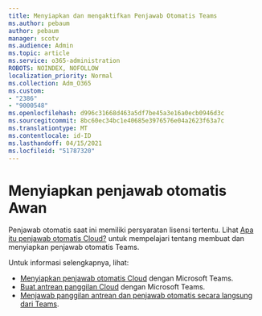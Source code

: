 ```yaml
---
title: Menyiapkan dan mengaktifkan Penjawab Otomatis Teams
ms.author: pebaum
author: pebaum
manager: scotv
ms.audience: Admin
ms.topic: article
ms.service: o365-administration
ROBOTS: NOINDEX, NOFOLLOW
localization_priority: Normal
ms.collection: Adm_O365
ms.custom:
- "2386"
- "9000548"
ms.openlocfilehash: d996c31668d463a5df7be45a3e16a0ecb0946d3c
ms.sourcegitcommit: 8bc60ec34bc1e40685e3976576e04a2623f63a7c
ms.translationtype: MT
ms.contentlocale: id-ID
ms.lasthandoff: 04/15/2021
ms.locfileid: "51787320"
---
```

# <a name="set-up-a-cloud-auto-attendant"></a>Menyiapkan penjawab otomatis Awan

Penjawab otomatis saat ini memiliki persyaratan lisensi tertentu. Lihat [Apa itu penjawab otomatis Cloud?](https://docs.microsoft.com/microsoftteams/what-are-phone-system-auto-attendants) untuk mempelajari tentang membuat dan menyiapkan penjawab otomatis Teams. 

Untuk informasi selengkapnya, lihat:

- [Menyiapkan penjawab otomatis Cloud](https://docs.microsoft.com/microsoftteams/create-a-phone-system-auto-attendant) dengan Microsoft Teams. 
- [Buat antrean panggilan Cloud](https://docs.microsoft.com/microsoftteams/create-a-phone-system-call-queue) dengan Microsoft Teams. 
- [Menjawab panggilan antrean dan penjawab otomatis secara langsung dari Teams](https://docs.microsoft.com/microsoftteams/answer-auto-attendant-and-call-queue-calls). 
